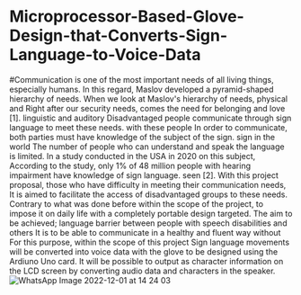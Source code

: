 # Microprocessor-Based-Glove-Design-that-Converts-Sign-Language-to-Voice-Data
#Communication is one of the most important needs of all living things, especially humans. In this regard, Maslov developed a pyramid-shaped hierarchy of needs. When we look at Maslov's hierarchy of needs, physical and Right after our security needs, comes the need for belonging and love [1]. linguistic and auditory Disadvantaged people communicate through sign language to meet these needs. with these people In order to communicate, both parties must have knowledge of the subject of the sign. sign in the world The number of people who can understand and speak the language is limited. In a study conducted in the USA in 2020 on this subject, According to the study, only 1% of 48 million people with hearing impairment have knowledge of sign language. seen [2]. With this project proposal, those who have difficulty in meeting their communication needs, It is aimed to facilitate the access of disadvantaged groups to these needs. Contrary to what was done before within the scope of the project, to impose it on daily life with a completely portable design targeted. The aim to be achieved; language barrier between people with speech disabilities and others It is to be able to communicate in a healthy and fluent way without For this purpose, within the scope of this project
Sign language movements will be converted into voice data with the glove to be designed using the Ardiuno Uno card. It will be possible to output as character information on the LCD screen by converting audio data and characters in the speaker.
![WhatsApp Image 2022-12-01 at 14 24 03](https://user-images.githubusercontent.com/110938520/205048561-c64e6ad9-e3ee-48af-aefa-e04fe62039fd.jpeg)

